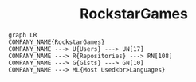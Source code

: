 <h1 align="center">RockstarGames</h1>

```mermaid
graph LR
COMPANY_NAME{RockstarGames}
COMPANY_NAME ---> U{Users} ---> UN[17]
COMPANY_NAME ---> R{Repositories} ---> RN[108]
COMPANY_NAME ---> G{Gists} ---> GN[10]
COMPANY_NAME ---> ML{Most Used<br>Languages}
```
